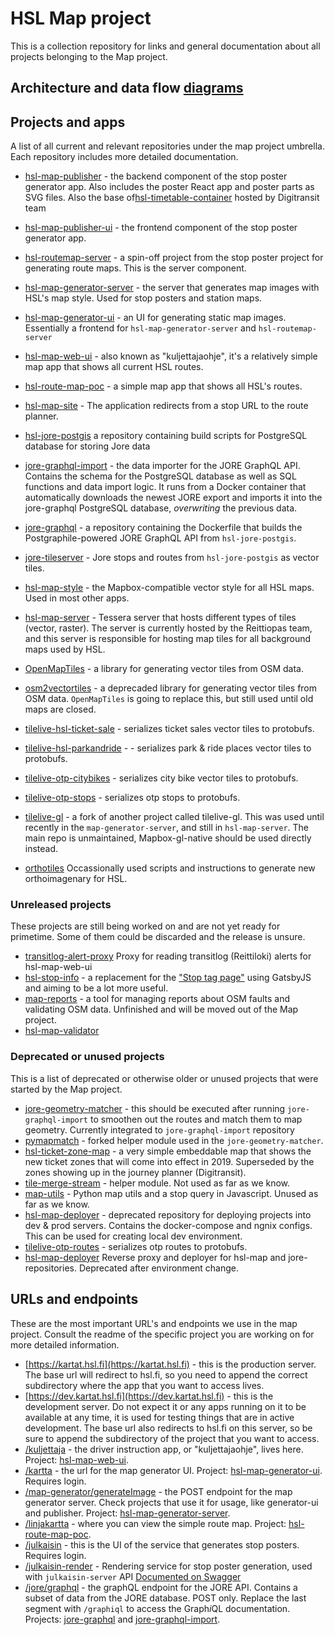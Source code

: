 # HSL Map project

This is a collection repository for links and general documentation about all projects belonging to the Map project.

## Architecture and data flow [diagrams](Process%20schema/README.md)

## Projects and apps

A list of all current and relevant repositories under the map project umbrella. Each repository includes more detailed documentation.

- [hsl-map-publisher](https://github.com/HSLdevcom/hsl-map-publisher) - the backend component of the stop poster generator app. Also includes the poster React app and poster parts as SVG files. Also the base of[hsl-timetable-container](https://github.com/HSLdevcom/hsl-timetable-container) hosted by Digitransit team
- [hsl-map-publisher-ui](https://github.com/HSLdevcom/hsl-map-publisher-ui) - the frontend component of the stop poster generator app.
- [hsl-routemap-server](https://github.com/HSLdevcom/hsl-routemap-server) - a spin-off project from the stop poster project for generating route maps. This is the server component.
- [hsl-map-generator-server](https://github.com/HSLdevcom/hsl-map-generator-server) - the server that generates map images with HSL's map style. Used for stop posters and station maps.
- [hsl-map-generator-ui](https://github.com/HSLdevcom/hsl-map-generator-ui) - an UI for generating static map images. Essentially a frontend for `hsl-map-generator-server` and `hsl-routemap-server`
- [hsl-map-web-ui](https://github.com/HSLdevcom/hsl-map-web-ui) - also known as "kuljettajaohje", it's a relatively simple map app that shows all current HSL routes.
- [hsl-route-map-poc](https://github.com/HSLdevcom/hsl-route-map-poc) - a simple map app that shows all HSL's routes.
- [hsl-map-site](https://github.com/HSLdevcom/hsl-map-site) - The application redirects from a stop URL to the route planner.

- [hsl-jore-postgis](https://github.com/HSLdevcom/hsl-jore-postgis) a repository containing build scripts for PostgreSQL database for storing Jore data
- [jore-graphql-import](https://github.com/HSLdevcom/jore-graphql-import) - the data importer for the JORE GraphQL API. Contains the schema for the PostgreSQL database as well as SQL functions and data import logic. It runs from a Docker container that automatically downloads the newest JORE export and imports it into the jore-graphql PostgreSQL database, _overwriting_ the previous data.
- [jore-graphql](https://github.com/HSLdevcom/jore-graphql) - a repository containing the Dockerfile that builds the Postgraphile-powered JORE GraphQL API from `hsl-jore-postgis`.
- [jore-tileserver](https://github.com/HSLdevcom/jore-tileserver) - Jore stops and routes from `hsl-jore-postgis` as vector tiles.

- [hsl-map-style](https://github.com/HSLdevcom/hsl-map-style) - the Mapbox-compatible vector style for all HSL maps. Used in most other apps.
- [hsl-map-server](https://github.com/HSLdevcom/hsl-map-server) - Tessera server that hosts different types of tiles (vector, raster). The server is currently hosted by the Reittiopas team, and this server is responsible for hosting map tiles for all background maps used by HSL.
- [OpenMapTiles](https://github.com/HSLdevcom/OpenMapTiles) - a library for generating vector tiles from OSM data.
- [osm2vectortiles](https://github.com/HSLdevcom/osm2vectortiles) - a deprecaded library for generating vector tiles from OSM data. `OpenMapTiles` is going to replace this, but still used until old maps are closed.
- [tilelive-hsl-ticket-sale](https://github.com/HSLdevcom/tilelive-hsl-ticket-sales) - serializes ticket sales vector tiles to protobufs.
- [tilelive-hsl-parkandride](https://github.com/HSLdevcom/tilelive-hsl-parkandride) - - serializes park & ride places vector tiles to protobufs.
- [tilelive-otp-citybikes](https://github.com/HSLdevcom/tilelive-otp-citybikes) - serializes city bike vector tiles to protobufs.
- [tilelive-otp-stops](https://github.com/HSLdevcom/tilelive-otp-stops) - serializes otp stops to protobufs.
- [tilelive-gl](https://github.com/HSLdevcom/tilelive-gl) - a fork of another project called tilelive-gl. This was used until recently in the `map-generator-server`, and still in `hsl-map-server`. The main repo is unmaintained, Mapbox-gl-native should be used directly instead.
- [orthotiles](https://github.com/HSLdevcom/orthotiles) Occassionally used scripts and instructions to generate new orthoimagenary for HSL.

### Unreleased projects

These projects are still being worked on and are not yet ready for primetime. Some of them could be discarded and the release is unsure.
- [transitlog-alert-proxy](https://github.com/HSLdevcom/transitlog-alert-proxy/) Proxy for reading transitlog (Reittiloki) alerts for hsl-map-web-ui
- [hsl-stop-info](https://github.com/HSLdevcom/hsl-stop-info) - a replacement for the ["Stop tag page"](http://tag.hsl.fi/tag/16682?a) using GatsbyJS and aiming to be a lot more useful.
- [map-reports](https://github.com/HSLdevcom/map-reports) - a tool for managing reports about OSM faults and validating OSM data. Unfinished and will be moved out of the Map project.
- [hsl-map-validator](https://github.com/HSLdevcom/hsl-map-validator)


### Deprecated or unused projects

This is a list of deprecated or otherwise older or unused projects that were started by the Map project.

- [jore-geometry-matcher](https://github.com/HSLdevcom/jore-geometry-matcher) - this should be executed after running `jore-graphql-import` to smoothen out the routes and match them to map geometry. Currently integrated to `jore-graphql-import` repository
- [pymapmatch](https://github.com/HSLdevcom/pymapmatch) - forked helper module used in the `jore-geometry-matcher`.
- [hsl-ticket-zone-map](https://github.com/HSLdevcom/hsl-ticket-zone-map) - a very simple embeddable map that shows the new ticket zones that will come into effect in 2019. Superseded by the zones showing up in the journey planner (Digitransit).
- [tile-merge-stream](https://github.com/HSLdevcom/tile-merge-stream) - helper module. Not used as far as we know.
- [map-utils](https://github.com/HSLdevcom/map-utils) - Python map utils and a stop query in Javascript. Unused as far as we know.
- [hsl-map-deployer](https://github.com/HSLdevcom/hsl-map-deployer) - deprecated repository for deploying projects into dev & prod servers. Contains the docker-compose and ngnix configs. This can be used for creating local dev environment.
- [tilelive-otp-routes](https://github.com/HSLdevcom/tilelive-otp-routes) - serializes otp routes to protobufs.
- [hsl-map-deployer](https://github.com/HSLdevcom/hsl-map-deployer) Reverse proxy and deployer for hsl-map and jore- repositories. Deprecated after environment change.



## URLs and endpoints

These are the most important URL's and endpoints we use in the map project. Consult the readme of the specific project you are working on for more detailed information.

- [https://kartat.hsl.fi](https://kartat.hsl.fi) - this is the production server. The base url will redirect to hsl.fi, so you need to append the correct subdirectory where the app that you want to access lives.
- [https://dev.kartat.hsl.fi](https://dev.kartat.hsl.fi) - this is the development server. Do not expect it or any apps running on it to be available at any time, it is used for testing things that are in active development. The base url also redirects to hsl.fi on this server, so be sure to append the subdirectory of the project that you want to access.
- [/kuljettaja](https://kartat.hsl.fi/kuljettaja/) - the driver instruction app, or "kuljettajaohje", lives here. Project: [hsl-map-web-ui](https://github.com/HSLdevcom/hsl-map-web-ui).
- [/kartta](https://kartat.hsl.fi/kartta/) - the url for the map generator UI. Project: [hsl-map-generator-ui](https://github.com/HSLdevcom/hsl-map-generator-ui). Requires login.
- [/map-generator/generateImage](https://kartat.hsl.fi/map-generator/generateImage) - the POST endpoint for the map generator server. Check projects that use it for usage, like generator-ui and publisher. Project: [hsl-map-generator-server](https://github.com/HSLdevcom/hsl-map-generator-server).
- [/linjakartta](https://kartat.hsl.fi/linjakartta/) - where you can view the simple route map. Project: [hsl-route-map-poc](https://github.com/HSLdevcom/hsl-route-map-poc).
- [/julkaisin](https://kartat.hsl.fi/julkaisin/) - this is the UI of the service that generates stop posters. Requires login.
- [/julkaisin-render](https://kartat.hsl.fi/julkaisin-render/) - Rendering service for stop poster generation, used with ```julkaisin-server``` API [Documented on Swagger](./Swagger/README)
- [/jore/graphql](https://kartat.hsl.fi/jore/graphql) - the graphQL endpoint for the JORE API. Contains a subset of data from the JORE database. POST only. Replace the last segment with `/graphiql` to access the Graph*i*QL documentation. Projects: [jore-graphql](https://github.com/HSLdevcom/jore-graphql) and [jore-graphql-import](https://github.com/HSLdevcom/jore-graphql-import).
